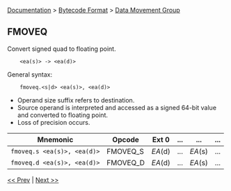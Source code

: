 [Documentation](../../README.md) > [Bytecode Format](../README.md) > [Data Movement Group](../InstructionsDataMovel.md)

## FMOVEQ

Convert signed quad to floating point.

        <ea(s)> -> <ea(d)>

General syntax:

        fmoveq.<s|d> <ea(s)>, <ea(d)>

* Operand size suffix refers to destination.
* Source operand is interpreted and accessed as a signed 64-bit value and converted to floating point.
* Loss of precision occurs.

| Mnemonic | Opcode | Ext 0 | ... | ... | ... |
| - | - | - | - | - | - |
| `fmoveq.s <ea(s)>, <ea(d)>` | FMOVEQ_S | *EA*(d) | ... | *EA*(s) | ... |
| `fmoveq.d <ea(s)>, <ea(d)>` | FMOVEQ_D | *EA*(d) | ... | *EA*(s) | ... |

[<< Prev](./d_06.md) | [Next >>](./d_08.md)

